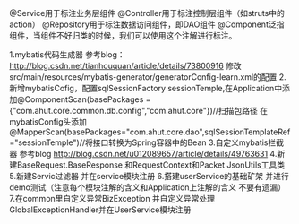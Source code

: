 @Service用于标注业务层组件
@Controller用于标注控制层组件（如struts中的action）
@Repository用于标注数据访问组件，即DAO组件
@Component泛指组件，当组件不好归类的时候，我们可以使用这个注解进行标注。

1.mybatis代码生成器 参考blog：http://blog.csdn.net/tianhouquan/article/details/73800916
    修改src/main/resources/mybatis-generator/generatorConfig-learn.xml的配置
2.新增mybatisCofig，配置sqlSessionFactory sessionTemple,在Application中添加@ComponentScan(basePackages = {"com.ahut.core.common.db.config","com.ahut.core"})//扫描包路径
  在mybatisConfig头添加@MapperScan(basePackages="com.ahut.core.dao",sqlSessionTemplateRef="sessionTemple")//将接口转换为Spring容器中的Bean
3.自定义mybatis拦截器 参考blog http://blog.csdn.net/u012089657/article/details/49763631
4.新建BaseRequest.BaseResponse 和RequestContext和Packet JsonUtils工具类
5.新建Servic过滤器 并在service模块注册
6.搭建userService的基础矿架 并进行demo测试（注意每个模块注解的含义和Application上注解的含义 不要有遗漏）
7.在common里自定义异常BizException 并自定义异常处理GlobalExceptionHandler并在UserService模块注册